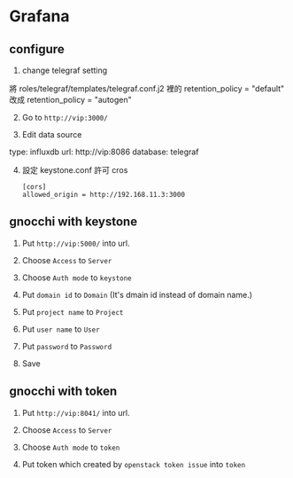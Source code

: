 Grafana
=======


configure
---------

1. change telegraf setting

將 roles/telegraf/templates/telegraf.conf.j2 裡的
retention_policy = "default"
改成
retention_policy = "autogen"


2. Go to `http://vip:3000/`


2. Edit data source

type: influxdb
url: http://vip:8086
database: telegraf

4. 設定 keystone.conf 許可 cros
   ```
   [cors]
   allowed_origin = http://192.168.11.3:3000
   ```


## gnocchi with keystone

1. Put `http://vip:5000/` into url.

2. Choose `Access` to `Server`

3. Choose `Auth mode` to `keystone`

4. Put `domain id` to `Domain` (It's dmain id instead of domain name.)

5. Put `project name` to `Project`

6. Put `user name` to `User`

7. Put `password` to `Password`

8. Save


## gnocchi with token

1. Put `http://vip:8041/` into url.

2. Choose `Access` to `Server`

3. Choose `Auth mode` to `token`

4. Put token which created by `openstack token issue` into `token`
